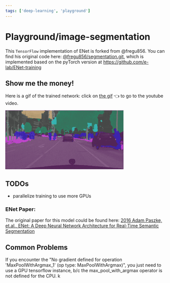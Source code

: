 ```yaml
---
tags: ['deep-learning', 'playground']
---
```


# Playground/image-segmentation

This `TensorFlow` implementation of ENet is forked from @fregu856. You can find his 
original code here: [@fregu856/segmentation.git](https://github.com/fregu856/segmentation), which is implemented based on 
the pyTorch version at https://github.com/e-lab/ENet-training

## Show me the money!

Here is a gif of the trained network: click on [the gif](https://www.youtube.com/watch?v=4OB9a3KgCXM) :point_left: to go to the youtube video.

[![ENet segmentation cityscapes stuggart 00](./figures/cityscapes_stuggart_00_short.gif)](https://www.youtube.com/watch?v=4OB9a3KgCXM)

## TODOs

- parallelize training to use more GPUs


### ENet Paper: 

The original paper for this model could be found here: 
[2016 Adam Paszke, et.al., ENet: A Deep Neural Network Architecture for Real-Time Semantic Segmentation
](https://arxiv.org/pdf/1606.02147.pdf)

## Common Problems

If you encounter the "No gradient defined for operation 'MaxPoolWithArgmax_1' (op type: MaxPoolWithArgmax)", you just need to use a GPU tensorflow instance, b/c the max_pool_with_argmax operator is not defined for the CPU.
                                             k
